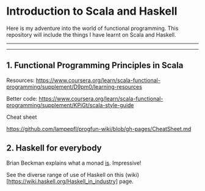 # Introduction to Scala and Haskell

Here is my adventure into the world of functional programming. This repository will include the things I have learnt on Scala and Haskell.

---
---

## 1. Functional Programming Principles in Scala

Resources:
https://www.coursera.org/learn/scala-functional-programming/supplement/D9pm0/learning-resources

Better code:
https://www.coursera.org/learn/scala-functional-programming/supplement/KPiGt/scala-style-guide

Cheat sheet 

https://github.com/lampepfl/progfun-wiki/blob/gh-pages/CheatSheet.md

## 2. Haskell for everybody

Brian Beckman explains what a monad [is](https://www.youtube.com/watch?app=desktop&v=ZhuHCtR3xq8). Impressive!

See the diverse range of use of Haskell on this (wiki)[https://wiki.haskell.org/Haskell_in_industry] page.
